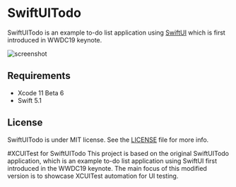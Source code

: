 # SwiftUITodo

SwiftUITodo is an example to-do list application using [SwiftUI](https://developer.apple.com/xcode/swiftui/) which is first introduced in WWDC19 keynote.

![screenshot](https://user-images.githubusercontent.com/931655/58843349-f6dbf400-8626-11e9-8227-fbd369c29515.png)

## Requirements

* Xcode 11 Beta 6
* Swift 5.1

## License

SwiftUITodo is under MIT license. See the [LICENSE](LICENSE) file for more info.


#XCUITest for SwiftUITodo
This project is based on the original SwiftUITodo application, which is an example to-do list application using SwiftUI first introduced in the WWDC19 keynote. The main focus of this modified version is to showcase XCUITest automation for UI testing.

